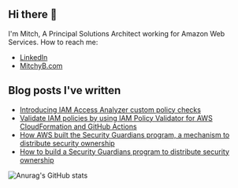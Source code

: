 ## Hi there 👋

I'm Mitch, A Principal Solutions Architect working for Amazon Web Services. How to reach me:

- [LinkedIn](https://www.linkedin.com/in/mitchellbeaumont/)
- [MitchyB.com](https://www.mitchyb.com/)

## Blog posts I've written

- [Introducing IAM Access Analyzer custom policy checks](https://aws.amazon.com/blogs/security/introducing-iam-access-analyzer-custom-policy-checks/)
- [Validate IAM policies by using IAM Policy Validator for AWS CloudFormation and GitHub Actions](https://aws.amazon.com/blogs/security/validate-iam-policies-by-using-iam-policy-validator-for-aws-cloudformation-and-github-actions/)
- [How AWS built the Security Guardians program, a mechanism to distribute security ownership](https://aws.amazon.com/blogs/security/introducing-iam-access-analyzer-custom-policy-checks/)
- [How to build a Security Guardians program to distribute security ownership](https://aws.amazon.com/blogs/security/how-to-build-your-own-security-guardians-program/)

![Anurag's GitHub stats](https://github-readme-stats.vercel.app/api?username=MitchyBAwesome&show_icons=true&theme=dracula)

<!--
**MitchyBAwesome/MitchyBAwesome** is a ✨ _special_ ✨ repository because its `README.md` (this file) appears on your GitHub profile.

Here are some ideas to get you started:

- 🔭 I’m currently working on ...
- 🌱 I’m currently learning ...
- 👯 I’m looking to collaborate on ...
- 🤔 I’m looking for help with ...
- 💬 Ask me about ...
- 📫 How to reach me: ...
- 😄 Pronouns: ...
- ⚡ Fun fact: ...
-->
